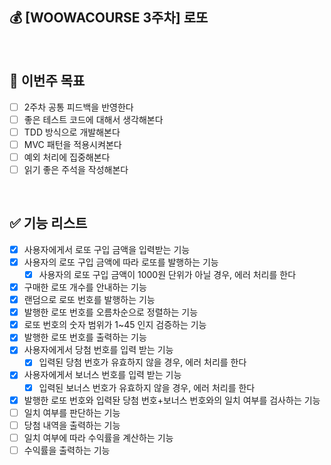 ## 💰 [WOOWACOURSE 3주차] 로또

<br>

## 🌟 이번주 목표

- [ ] 2주차 공통 피드백을 반영한다
- [ ] 좋은 테스트 코드에 대해서 생각해본다
- [ ] TDD 방식으로 개발해본다
- [ ] MVC 패턴을 적용시켜본다
- [ ] 예외 처리에 집중해본다
- [ ] 읽기 좋은 주석을 작성해본다

<br>

## ✅ 기능 리스트

- [x] 사용자에게서 로또 구입 금액을 입력받는 기능
- [x] 사용자의 로또 구입 금액에 따라 로또를 발행하는 기능
	- [x] 사용자의 로또 구입 금액이 1000원 단위가 아닐 경우, 에러 처리를 한다
- [x] 구매한 로또 개수를 안내하는 기능
- [x] 랜덤으로 로또 번호를 발행하는 기능
- [x] 발행한 로또 번호를 오름차순으로 정렬하는 기능
- [x] 로또 번호의 숫자 범위가 1~45 인지 검증하는 기능
- [x] 발행한 로또 번호를 출력하는 기능
- [x] 사용자에게서 당첨 번호를 입력 받는 기능
	- [x] 입력된 당첨 번호가 유효하지 않을 경우, 에러 처리를 한다
- [x] 사용자에게서 보너스 번호를 입력 받는 기능
	- [x] 입력된 보너스 번호가 유효하지 않을 경우, 에러 처리를 한다
- [x] 발행한 로또 번호와 입력돤 당첨 번호+보너스 번호와의 일치 여부를 검사하는 기능
- [ ] 일치 여부를 판단하는 기능
- [ ] 당첨 내역을 출력하는 기능
- [ ] 일치 여부에 따라 수익률을 계산하는 기능
- [ ] 수익률을 출력하는 기능